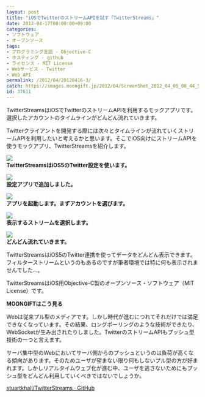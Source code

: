 ```yaml
---
layout: post
title: "iOSでTwitterのストリームAPIを試す「TwitterStreams」"
date: 2012-04-17T00:00:00+09:00
categories:
- ソフトウェア
- オープンソース
tags: 
- プログラミング言語 - Objective-C
- ホスティング - github
- ライセンス - MIT License
- Webサービス - Twitter
- Web API
permalink: /2012/04/20120416-3/
catch: https://images.moongift.jp/2012/04/ScreenShot_2012_04_05_08_44_55_thumb.png
id: 37611
---
```

TwitterStreamsはiOSでTwitterのストリームAPIを利用するモックアプリです。選択したアカウントのタイムラインがどんどん流れていきます。

  

Twitterクライアントを開発する際には次々とタイムラインが流れていくストリームAPIを利用したいと考えるかと思います。そこでiOS向けにストリームAPIを使うモックアプリ、TwitterStreamsを紹介します。

  

[![](https://images.moongift.jp/2012/04/ScreenShot_2012_04_05_08_44_06_thumb.png)](https://images.moongift.jp/2012/04/ScreenShot_2012_04_05_08_44_06.png)  
**TwitterStreamsはiOS5のTwitter設定を使います。**

  

[![](https://images.moongift.jp/2012/04/ScreenShot_2012_04_05_08_44_30_thumb.png)](https://images.moongift.jp/2012/04/ScreenShot_2012_04_05_08_44_30.png)  
**設定アプリで追加しました。**

  

[![](https://images.moongift.jp/2012/04/ScreenShot_2012_04_05_08_44_55_thumb.png)](https://images.moongift.jp/2012/04/ScreenShot_2012_04_05_08_44_55.png)  
**アプリを起動します。まずアカウントを選びます。**

  

[![](https://images.moongift.jp/2012/04/ScreenShot_2012_04_05_08_44_58_thumb.png)](https://images.moongift.jp/2012/04/ScreenShot_2012_04_05_08_44_58.png)  
**表示するストリームを選択します。**

  

[![](https://images.moongift.jp/2012/04/ScreenShot_2012_04_05_08_47_06_thumb.png)](https://images.moongift.jp/2012/04/ScreenShot_2012_04_05_08_47_06.png)  
**どんどん流れていきます。**

  

TwitterStreamsはiOS5のTwitter連携を使ってデータをどんどん表示できます。フィルターストリームというのもあるのですが筆者環境では特に何も表示されませんでした…。

  

TwitterStreamsはiOS用Objective-C製のオープンソース・ソフトウェア（MIT License）です。

  
  
  

**MOONGIFTはこう見る**

  

Webは従来プル型のメディアです。しかし時代が進むにつれてそれだけでは満足できなくなっています。その結果、ロングポーリングのような技術ができたり、WebSocketが生み出されたりしました。TwitterのストリームAPIもプッシュ型技術の一つと言えます。

  

サーバ集中型のWebにおいてサーバ側からのプッシュというのは負荷が高くなる傾向があります。そのためユーザが望まない限り何もしないプル型の方が好まれます。しかしリアルタイムウェブ化が進む中、ユーザを逃さないためにもプッシュ型をどんどん利用していくべきではないでしょうか。

  

[stuartkhall/TwitterStreams · GitHub](https://github.com/stuartkhall/TwitterStreams)

